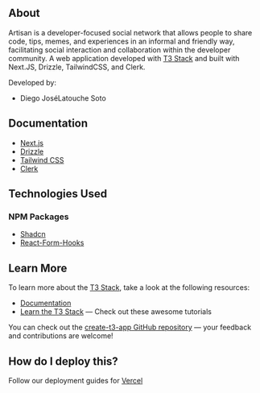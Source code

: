 ## About

Artisan is a developer-focused social network that allows people to share code, tips, memes, and experiences in an informal and friendly way, facilitating social interaction and collaboration within the developer community. A web application developed with [T3 Stack](https://create.t3.gg/) and built with Next.JS, Drizzle, TailwindCSS, and Clerk. 

Developed by:

 - Diego JoséLatouche Soto

## Documentation

- [Next.js](https://nextjs.org)
- [Drizzle](https://orm.drizzle.team)
- [Tailwind CSS](https://tailwindcss.com)
- [Clerk](https://clerk.com/docs/quickstarts/nextjs)

## Technologies Used

### NPM Packages

- [Shadcn](https://ui.shadcn.com/)
- [React-Form-Hooks](https://react-hook-form.com/)

## Learn More

To learn more about the [T3 Stack](https://create.t3.gg/), take a look at the following resources:

- [Documentation](https://create.t3.gg/)
- [Learn the T3 Stack](https://create.t3.gg/en/faq#what-learning-resources-are-currently-available) — Check out these awesome tutorials

You can check out the [create-t3-app GitHub repository](https://github.com/t3-oss/create-t3-app) — your feedback and contributions are welcome!

## How do I deploy this?

Follow our deployment guides for [Vercel](https://create.t3.gg/en/deployment/vercel)
